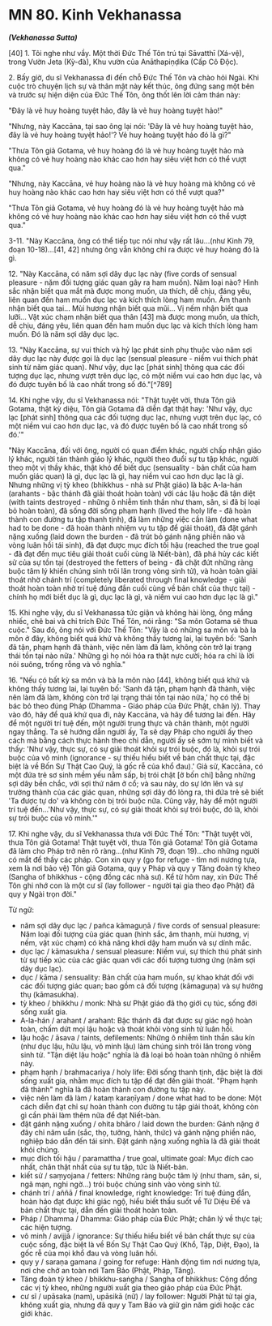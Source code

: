 # MN 80. Kinh Vekhanassa
***(Vekhanassa Sutta)***

[40] 1. Tôi nghe như vầy. Một thời Đức Thế Tôn trú tại Sāvatthī (Xá-vệ), trong Vườn Jeta (Kỳ-đà), Khu vườn của Anāthapiṇḍika (Cấp Cô Độc).

2\. Bấy giờ, du sĩ Vekhanassa đi đến chỗ Đức Thế Tôn và chào hỏi Ngài. Khi cuộc trò chuyện lịch sự và thân mật này kết thúc, ông đứng sang một bên và trước sự hiện diện của Đức Thế Tôn, ông thốt lên lời cảm thán này:

"Đây là vẻ huy hoàng tuyệt hảo, đây là vẻ huy hoàng tuyệt hảo!"

"Nhưng, này Kaccāna, tại sao ông lại nói: 'Đây là vẻ huy hoàng tuyệt hảo, đây là vẻ huy hoàng tuyệt hảo!'? Vẻ huy hoàng tuyệt hảo đó là gì?"

"Thưa Tôn giả Gotama, vẻ huy hoàng đó là vẻ huy hoàng tuyệt hảo mà không có vẻ huy hoàng nào khác cao hơn hay siêu việt hơn có thể vượt qua."

"Nhưng, này Kaccāna, vẻ huy hoàng nào là vẻ huy hoàng mà không có vẻ huy hoàng nào khác cao hơn hay siêu việt hơn có thể vượt qua?"

"Thưa Tôn giả Gotama, vẻ huy hoàng đó là vẻ huy hoàng tuyệt hảo mà không có vẻ huy hoàng nào khác cao hơn hay siêu việt hơn có thể vượt qua."

3-11. "Này Kaccāna, ông có thể tiếp tục nói như vậy rất lâu...(như Kinh 79, đoạn 10-18)...[41, 42] nhưng ông vẫn không chỉ ra được vẻ huy hoàng đó là gì.

12\. "Này Kaccāna, có năm sợi dây dục lạc này (five cords of sensual pleasure - năm đối tượng giác quan gây ra ham muốn). Năm loại nào? Hình sắc nhận biết qua mắt mà được mong muốn, ưa thích, dễ chịu, đáng yêu, liên quan đến ham muốn dục lạc và kích thích lòng ham muốn. Âm thanh nhận biết qua tai... Mùi hương nhận biết qua mũi... Vị nếm nhận biết qua lưỡi... Vật xúc chạm nhận biết qua thân [43] mà được mong muốn, ưa thích, dễ chịu, đáng yêu, liên quan đến ham muốn dục lạc và kích thích lòng ham muốn. Đó là năm sợi dây dục lạc.

13\. "Này Kaccāna, sự vui thích và hỷ lạc phát sinh phụ thuộc vào năm sợi dây dục lạc này được gọi là dục lạc (sensual pleasure - niềm vui thích phát sinh từ năm giác quan). Như vậy, dục lạc [phát sinh] thông qua các đối tượng dục lạc, nhưng vượt trên dục lạc, có một niềm vui cao hơn dục lạc, và đó được tuyên bố là cao nhất trong số đó."[^789]

14\. Khi nghe vậy, du sĩ Vekhanassa nói: "Thật tuyệt vời, thưa Tôn giả Gotama, thật kỳ diệu, Tôn giả Gotama đã diễn đạt thật hay: 'Như vậy, dục lạc [phát sinh] thông qua các đối tượng dục lạc, nhưng vượt trên dục lạc, có một niềm vui cao hơn dục lạc, và đó được tuyên bố là cao nhất trong số đó.'"

"Này Kaccāna, đối với ông, người có quan điểm khác, người chấp nhận giáo lý khác, người tán thành giáo lý khác, người theo đuổi sự tu tập khác, người theo một vị thầy khác, thật khó để biết dục (sensuality - bản chất của ham muốn giác quan) là gì, dục lạc là gì, hay niềm vui cao hơn dục lạc là gì. Nhưng những vị tỳ kheo (bhikkhus - nhà sư Phật giáo) là bậc A-la-hán (arahants - bậc thánh đã giải thoát hoàn toàn) với các lậu hoặc đã tận diệt (with taints destroyed - những ô nhiễm tinh thần như tham, sân, si đã bị loại bỏ hoàn toàn), đã sống đời sống phạm hạnh (lived the holy life - đã hoàn thành con đường tu tập thanh tịnh), đã làm những việc cần làm (done what had to be done - đã hoàn thành nhiệm vụ tu tập để giải thoát), đã đặt gánh nặng xuống (laid down the burden - đã trút bỏ gánh nặng phiền não và vòng luân hồi tái sinh), đã đạt được mục đích tối hậu (reached the true goal - đã đạt đến mục tiêu giải thoát cuối cùng là Niết-bàn), đã phá hủy các kiết sử của sự tồn tại (destroyed the fetters of being - đã chặt đứt những ràng buộc tâm lý khiến chúng sinh trôi lăn trong vòng sinh tử), và hoàn toàn giải thoát nhờ chánh trí (completely liberated through final knowledge - giải thoát hoàn toàn nhờ trí tuệ đúng đắn cuối cùng về bản chất của thực tại) - chính họ mới biết dục là gì, dục lạc là gì, và niềm vui cao hơn dục lạc là gì."

15\. Khi nghe vậy, du sĩ Vekhanassa tức giận và không hài lòng, ông mắng nhiếc, chê bai và chỉ trích Đức Thế Tôn, nói rằng: "Sa môn Gotama sẽ thua cuộc." Sau đó, ông nói với Đức Thế Tôn: "Vậy là có những sa môn và bà la môn ở đây, không biết quá khứ và không thấy tương lai, lại tuyên bố: 'Sanh đã tận, phạm hạnh đã thành, việc nên làm đã làm, không còn trở lại trạng thái tồn tại nào nữa.' Những gì họ nói hóa ra thật nực cười; hóa ra chỉ là lời nói suông, trống rỗng và vô nghĩa."

16\. "Nếu có bất kỳ sa môn và bà la môn nào [44], không biết quá khứ và không thấy tương lai, lại tuyên bố: 'Sanh đã tận, phạm hạnh đã thành, việc nên làm đã làm, không còn trở lại trạng thái tồn tại nào nữa,' họ có thể bị bác bỏ theo đúng Pháp (Dhamma - Giáo pháp của Đức Phật, chân lý). Thay vào đó, hãy để quá khứ qua đi, này Kaccāna, và hãy để tương lai đến. Hãy để một người trí tuệ đến, một người trung thực và chân thành, một người ngay thẳng. Ta sẽ hướng dẫn người ấy, Ta sẽ dạy Pháp cho người ấy theo cách mà bằng cách thực hành theo chỉ dẫn, người ấy sẽ sớm tự mình biết và thấy: 'Như vậy, thực sự, có sự giải thoát khỏi sự trói buộc, đó là, khỏi sự trói buộc của vô minh (ignorance - sự thiếu hiểu biết về bản chất thực tại, đặc biệt là về Bốn Sự Thật Cao Quý, là gốc rễ của khổ đau).' Giả sử, Kaccāna, có một đứa trẻ sơ sinh mềm yếu nằm sấp, bị trói chặt [ở bốn chi] bằng những sợi dây bền chắc, với sợi thứ năm ở cổ; và sau này, do sự lớn lên và sự trưởng thành của các giác quan, những sợi dây đó lỏng ra, thì đứa trẻ sẽ biết 'Ta được tự do' và không còn bị trói buộc nữa. Cũng vậy, hãy để một người trí tuệ đến...'Như vậy, thực sự, có sự giải thoát khỏi sự trói buộc, đó là, khỏi sự trói buộc của vô minh.'"

17\. Khi nghe vậy, du sĩ Vekhanassa thưa với Đức Thế Tôn: "Thật tuyệt vời, thưa Tôn giả Gotama! Thật tuyệt vời, thưa Tôn giả Gotama! Tôn giả Gotama đã làm cho Pháp trở nên rõ ràng...(như Kinh 79, đoạn 19)...cho những người có mắt để thấy các pháp. Con xin quy y (go for refuge - tìm nơi nương tựa, xem là nơi bảo vệ) Tôn giả Gotama, quy y Pháp và quy y Tăng đoàn tỳ kheo (Sangha of bhikkhus - cộng đồng các nhà sư). Kể từ hôm nay, xin Đức Thế Tôn ghi nhớ con là một cư sĩ (lay follower - người tại gia theo đạo Phật) đã quy y Ngài trọn đời."

<!--pg-->
Từ ngữ:
- năm sợi dây dục lạc / pañca kāmaguṇā / five cords of sensual pleasure: Năm loại đối tượng của giác quan (hình sắc, âm thanh, mùi hương, vị nếm, vật xúc chạm) có khả năng khơi dậy ham muốn và sự dính mắc.
- dục lạc / kāmasukha / sensual pleasure: Niềm vui, sự thích thú phát sinh từ sự tiếp xúc của các giác quan với các đối tượng tương ứng (năm sợi dây dục lạc).
- dục / kāma / sensuality: Bản chất của ham muốn, sự khao khát đối với các đối tượng giác quan; bao gồm cả đối tượng (kāmaguṇa) và sự hưởng thụ (kāmasukha).
- tỳ kheo / bhikkhu / monk: Nhà sư Phật giáo đã thọ giới cụ túc, sống đời sống xuất gia.
- A-la-hán / arahant / arahant: Bậc thánh đã đạt được sự giác ngộ hoàn toàn, chấm dứt mọi lậu hoặc và thoát khỏi vòng sinh tử luân hồi.
- lậu hoặc / āsava / taints, defilements: Những ô nhiễm tinh thần sâu kín (như dục lậu, hữu lậu, vô minh lậu) làm chúng sinh trôi lăn trong vòng sinh tử. "Tận diệt lậu hoặc" nghĩa là đã loại bỏ hoàn toàn những ô nhiễm này.
- phạm hạnh / brahmacariya / holy life: Đời sống thanh tịnh, đặc biệt là đời sống xuất gia, nhằm mục đích tu tập để đạt đến giải thoát. "Phạm hạnh đã thành" nghĩa là đã hoàn thành con đường tu tập này.
- việc nên làm đã làm / kataṃ karaṇīyaṃ / done what had to be done: Một cách diễn đạt chỉ sự hoàn thành con đường tu tập giải thoát, không còn gì cần phải làm thêm nữa để đạt Niết-bàn.
- đặt gánh nặng xuống / ohita bhāro / laid down the burden: Gánh nặng ở đây chỉ năm uẩn (sắc, thọ, tưởng, hành, thức) và gánh nặng phiền não, nghiệp báo dẫn đến tái sinh. Đặt gánh nặng xuống nghĩa là đã giải thoát khỏi chúng.
- mục đích tối hậu / paramattha / true goal, ultimate goal: Mục đích cao nhất, chân thật nhất của sự tu tập, tức là Niết-bàn.
- kiết sử / saṃyojana / fetters: Những ràng buộc tâm lý (như tham, sân, si, ngã mạn, nghi ngờ...) trói buộc chúng sinh vào vòng sinh tử.
- chánh trí / aññā / final knowledge, right knowledge: Trí tuệ đúng đắn, hoàn hảo đạt được khi giác ngộ, hiểu biết thấu suốt về Tứ Diệu Đế và bản chất thực tại, dẫn đến giải thoát hoàn toàn.
- Pháp / Dhamma / Dhamma: Giáo pháp của Đức Phật; chân lý về thực tại; các hiện tượng.
- vô minh / avijjā / ignorance: Sự thiếu hiểu biết về bản chất thực sự của cuộc sống, đặc biệt là về Bốn Sự Thật Cao Quý (Khổ, Tập, Diệt, Đạo), là gốc rễ của mọi khổ đau và vòng luân hồi.
- quy y / saraṇa gamana / going for refuge: Hành động tìm nơi nương tựa, nơi che chở an toàn nơi Tam Bảo (Phật, Pháp, Tăng).
- Tăng đoàn tỳ kheo / bhikkhu-saṅgha / Sangha of bhikkhus: Cộng đồng các vị tỳ kheo, những người xuất gia theo giáo pháp của Đức Phật.
- cư sĩ / upāsaka (nam), upāsikā (nữ) / lay follower: Người Phật tử tại gia, không xuất gia, nhưng đã quy y Tam Bảo và giữ gìn năm giới hoặc các giới khác.